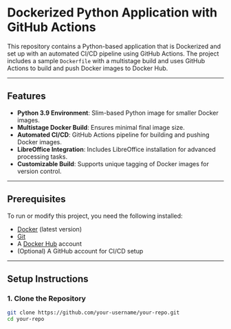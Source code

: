 # Dockerized Python Application with GitHub Actions

This repository contains a Python-based application that is Dockerized and set up with an automated CI/CD pipeline using GitHub Actions. The project includes a sample `Dockerfile` with a multistage build and uses GitHub Actions to build and push Docker images to Docker Hub.

---

## Features

- **Python 3.9 Environment**: Slim-based Python image for smaller Docker images.
- **Multistage Docker Build**: Ensures minimal final image size.
- **Automated CI/CD**: GitHub Actions pipeline for building and pushing Docker images.
- **LibreOffice Integration**: Includes LibreOffice installation for advanced processing tasks.
- **Customizable Build**: Supports unique tagging of Docker images for version control.

---

## Prerequisites

To run or modify this project, you need the following installed:

- [Docker](https://www.docker.com/get-started) (latest version)
- [Git](https://git-scm.com/)
- A [Docker Hub](https://hub.docker.com/) account
- (Optional) A GitHub account for CI/CD setup

---

## Setup Instructions

### **1. Clone the Repository**
```bash
git clone https://github.com/your-username/your-repo.git
cd your-repo
